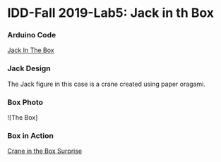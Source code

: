 # IDD-Fall 2019-Lab5: Jack in th Box

### Arduino Code

[Jack In The Box]()


### Jack Design

The Jack figure in this case is a crane created using paper oragami.

### Box Photo

![The Box]

### Box in Action

[Crane in the Box Surprise]()
